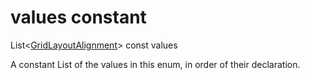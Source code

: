 


# values constant







List&lt;[GridLayoutAlignment](../../zego_uikit_prebuilt_live_audio_room/GridLayoutAlignment.md)> const values
  




<p>A constant List of the values in this enum, in order of their declaration.</p>










